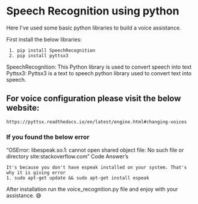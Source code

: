 # Speech Recognition using python

Here I've used some basic python libraries to build a voice assistance.

First install the below libraries:
      
     1. pip install SpeechRecognition
     2. pip install pyttsx3

SpeechRecognition: This Python library is used to convert speech into text <br/>
Pyttsx3: Pyttsx3 is a text to speech python library used to convert text into speech.

## For voice configuration please visit the below website:
  
    https://pyttsx.readthedocs.io/en/latest/engine.html#changing-voices

### If you found the below error
 
“OSError: libespeak.so.1: cannot open shared object file: No such file or directory site:stackoverflow.com” Code Answer’s
<br/>
  
    It's because you don't have espeak installed on your system. That's why it is giving error
    1. sudo apt-get update && sudo apt-get install espeak

After installation run the voice_recognition.py file and enjoy with your assistance. :sweat_smile:
  
